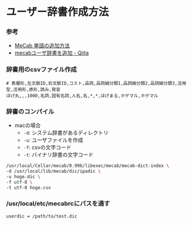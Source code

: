 # ユーザー辞書作成方法
### 参考
- [MeCab 単語の追加方法](https://taku910.github.io/mecab/dic.html)
- [mecabユーザ辞書を追加 - Qiita](https://qiita.com/takaheraw@github/items/286cdb27887bd00e2245)

### 辞書用のcsvファイル作成
```csv:/path/to/hoge.csv
# 表層形,左文脈ID,右文脈ID,コスト,品詞,品詞細分類1,品詞細分類2,品詞細分類3,活用型,活用形,原形,読み,発音
ほげ丸,,,1000,名詞,固有名詞,人名,名,*,*,ほげまる,ホゲマル,ホゲマル
```

### 辞書のコンパイル
- macの場合
  - `-d`: システム辞書があるディレクトリ
  - `-u`: ユーザファイルを作成
  - `-f`: csvの文字コード
  - `-t`: バイナリ辞書の文字コード
```bash
/usr/local/Cellar/mecab/0.996/libexec/mecab/mecab-dict-index \
-d /usr/local/lib/mecab/dic/ipadic \
-u hoge.dic \
-f utf-8 \
-t utf-8 hoge.csv
```

### /usr/local/etc/mecabrcにパスを通す
```plain:/usr/local/etc/mecabrc
userdic = /path/to/test.dic
```
